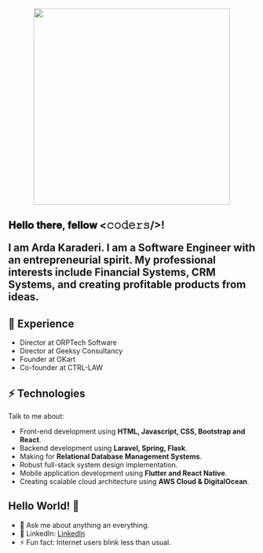 <br />

<p align="center"><a href="https://orptech.com" target="_blank"><img src="https://orptech.com/elements/img/orptech-logo.png" width="400"></a></p>

<h2> 𝐇𝐞𝐥𝐥𝐨 𝐭𝐡𝐞𝐫𝐞, 𝐟𝐞𝐥𝐥𝐨𝐰 <𝚌𝚘𝚍𝚎𝚛𝚜/>!
  
I am Arda Karaderi. I am a Software Engineer with an entrepreneurial spirit. My professional interests include Financial Systems, CRM Systems, and creating profitable products from ideas.

## 👯 Experience
* Director at ORPTech Software
* Director at Geeksy Consultancy
* Founder at OKart
* Co-founder at CTRL-LAW

## ⚡ Technologies
Talk to me about:
- Front-end development using **HTML, Javascript, CSS, Bootstrap and React**.
- Backend development using **Laravel, Spring, Flask**.
- Making for **Relational Database Management Systems**.
- Robust full-stack system design implementation.
- Mobile application development using **Flutter and React Native**.
- Creating scalable cloud architecture using **AWS Cloud & DigitalOcean**.

## Hello World! 🤔
- 💬 Ask me about anything an everything.
- 🎯 LinkedIn: [LinkedIn](https://www.linkedin.com/in/ardakaraderi/)
- ⚡ Fun fact: Internet users blink less than usual.
